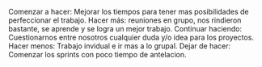 Comenzar a hacer: Mejorar los tiempos para tener mas posibilidades de perfeccionar el trabajo.
Hacer más: reuniones en grupo, nos rindieron bastante, se aprende y se logra un mejor trabajo.
Continuar haciendo: Cuestionarnos entre nosotros cualquier duda y/o idea para los proyectos.
Hacer menos: Trabajo invidual e ir mas a lo grupal.
Dejar de hacer: Comenzar los sprints con poco tiempo de antelacion.
